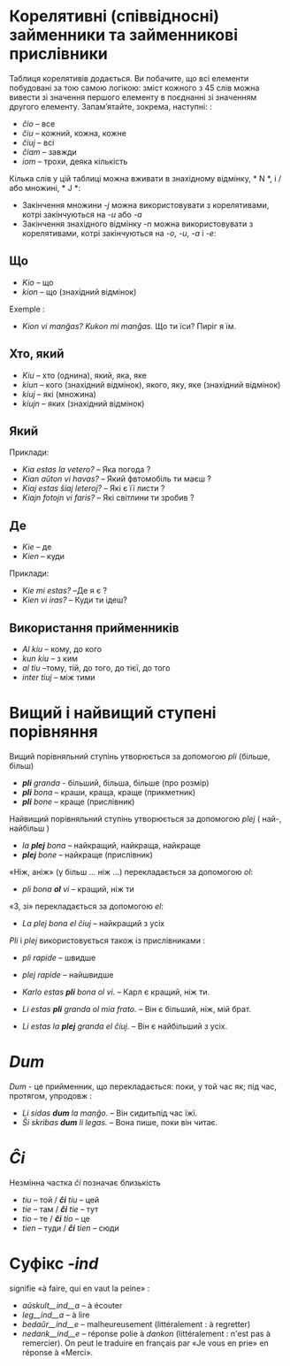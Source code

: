 # Корелятивні (співвідносні) займенники та займенникові прислівники

Таблиця корелятивів додається. Ви побачите, що всі елементи побудовані за тою самою логікою: зміст кожного з 45 слів можна вивести зі значення першого елементу в поєднанні зі значенням другого елементу. Запам’ятайте, зокрема, наступні: :

- *ĉio*  – все
- *ĉiu*  – кожний, кожна, кожне
- *ĉiuj*  – всі
- *ĉiam* – завжди
- *iom* –  трохи, деяка кількість

Кілька слів у цій таблиці можна вживати в знахідному відмінку, * N *, і / або множині, * J *:

- Закінчення множини *-j* можна використовувати з корелятивами, котрі закінчуються на *-u* або *-a*
- Закінчення знахідного відмінку *-n* можна використовувати з корелятивами, котрі закінчуються на *-o*, *-u*, *-a* і *-e*:


## Що 

- *Kio* – що
- *kion* – що (знахідний відмінок)

Exemple :

- *Kion vi manĝas? Kukon mi manĝas.* Що ти їси? Пиріг я їм.

## Хто, який

- *Kiu* – хто (однина), який, яка, яке
- *kiun* – кого (знахідний відмінок), якого, яку, яке (знахідний відмінок)
- *kiuj* – які (множина)
- *kiujn* – яких (знахідний відмінок)

## Який

Приклади:

- *Kia estas la vetero?* – Яка погода ?
- *Kian aŭton vi havas?* – Який фвтомобіль ти маєш ?
- *Kiaj estas ŝiaj leteroj?* – Які є її листи ?
- *Kiajn fotojn vi faris?* – Які світлини ти зробив ?

## Де

- *Kie* – де
- *Kien* – куди

Приклади:

- *Kie mi estas?* –Де я є ?
- *Kien vi iras?* – Куди ти ідеш?

## Використання прийменників

- *Al kiu* – кому, до кого
- *kun kiu* – з ким
- *al tiu* –тому, тій, до того, до тієї, до того
- *inter tiuj* – між тими

# Вищий і найвищий ступені порівняння

Вищий порівняльний ступінь утворюється за допомогою *pli* (більше, більш)

- *__pli__ granda* - більший, більша, більше (про розмір)
- *__pli__ bona* – краши, краща, краще (прикметник)
- *__pli__ bone* – краще (прислівник)

Найвищий порівняльний ступінь утворюється за допомогою *plej* ( най-, найбільш )

- *la __plej__ bona* – найкращий, найкраща, найкраще
- *__plej__ bone* – найкраще (прислівник)

«Ніж, аніж» (у більш … ніж …) перекладається за допомогою *ol*:

- *pli bona __ol__ vi* – кращий, ніж ти

«З, зі» перекладається за допомогою *el*: 

- *La plej bona el ĉiuj* – найкращий з усіх

*Pli* і *plej* використовується також із прислівниками :

- *pli rapide* – швидше
- *plej rapide* – найшвидше


- *Karlo estas __pli__ bona ol vi.* – Карл є кращий, ніж ти.
- *Li estas __pli__ granda ol mia frato.* – Він є більший, ніж, мій брат.
- *Li estas la __plej__ granda el ĉiuj.* – Він є найбільший з усіх.

# *Dum*  

*Dum* - це прийменник, що перекладається: поки, у той час як; під час, протягом, упродовж :

- *Li sidas __dum__ la manĝo.* – Він сидитьпід час їжї.
- *Ŝi skribas __dum__ li legas.* – Вона пише, поки він читає.



# *Ĉi*

Незмінна частка *ĉi* позначає близькість

- *tiu* – той      / *__ĉi__ tiu* – цей
- *tie* – там       / *__ĉi__ tie* – тут
- *tio* – те / *__ĉi__ tio* – це
- *tien* – туди   / *__ĉi__ tien* – сюди

# Суфікс *-ind*

signifie «à faire, qui en vaut la peine» :

- *aŭskult__ind__a* – à écouter
- *leg__ind__a* – à lire
- *bedaŭr__ind__e* – malheureusement (littéralement : à regretter)
- *nedank__ind__e* – réponse polie à *dankon* (littéralement : n'est pas à remercier). On peut le traduire en français par «Je vous en prie» en réponse à «Merci».

 
